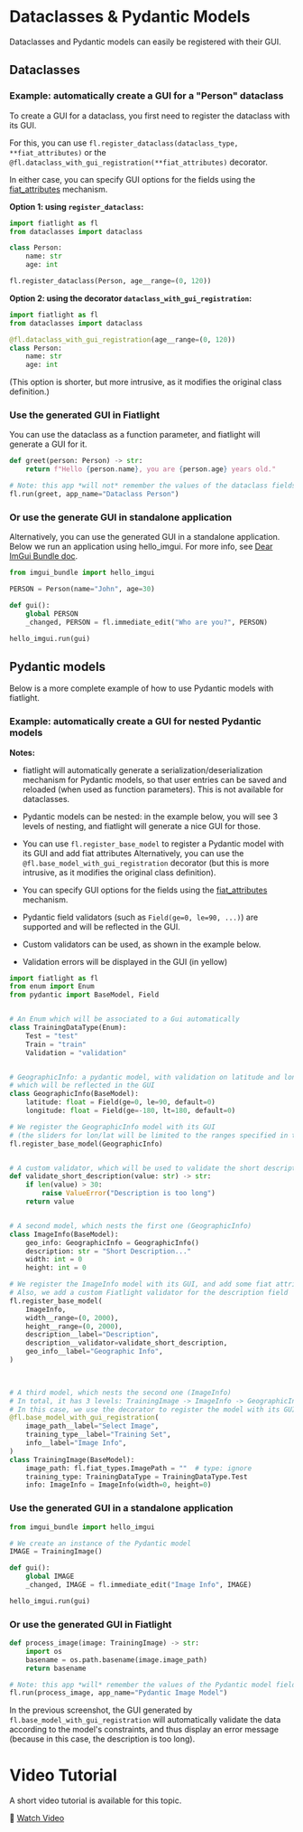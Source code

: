 Dataclasses & Pydantic Models
=============================

Dataclasses and Pydantic models can easily be registered with their GUI.


Dataclasses
-----------

### Example: automatically create a GUI for a "Person" dataclass

To create a GUI for a dataclass, you first need to register the dataclass with its GUI.

For this, you can use `fl.register_dataclass(dataclass_type, **fiat_attributes)` or the `@fl.dataclass_with_gui_registration(**fiat_attributes)` decorator.

In either case, you can specify GUI options for the fields using the [fiat_attributes]((manual_fiat_attributes)) mechanism.

**Option 1: using `register_dataclass`:**
```python
import fiatlight as fl
from dataclasses import dataclass

class Person:
    name: str
    age: int

fl.register_dataclass(Person, age__range=(0, 120))
```

**Option 2: using the decorator `dataclass_with_gui_registration`:**
```python
import fiatlight as fl
from dataclasses import dataclass

@fl.dataclass_with_gui_registration(age__range=(0, 120))
class Person:
    name: str
    age: int
```

(This option is shorter, but more intrusive, as it modifies the original class definition.)

### Use the generated GUI in Fiatlight 

You can use the dataclass as a function parameter, and fiatlight will generate a GUI for it.

```python
def greet(person: Person) -> str:
    return f"Hello {person.name}, you are {person.age} years old."

# Note: this app *will not* remember the values of the dataclass fields between runs
fl.run(greet, app_name="Dataclass Person")
```

### Or use the generate GUI in standalone application

Alternatively, you can use the generated GUI in a standalone application. Below we run an application using hello_imgui. 
For more info, see [Dear ImGui Bundle doc](https://pthom.github.io/imgui_bundle/).


```python
from imgui_bundle import hello_imgui

PERSON = Person(name="John", age=30)

def gui():
    global PERSON
    _changed, PERSON = fl.immediate_edit("Who are you?", PERSON)

hello_imgui.run(gui)
```

Pydantic models
---------------

Below is a more complete example of how to use Pydantic models with fiatlight.

### Example: automatically create a GUI for nested Pydantic models

**Notes:**
* fiatlight will automatically generate a serialization/deserialization mechanism for Pydantic models, so that user entries can be saved and reloaded (when used as function parameters). This is not available for dataclasses.

* Pydantic models can be nested: in the example below, you will see 3 levels of nesting, and fiatlight will generate a nice GUI for those.

* You can use `fl.register_base_model` to register a Pydantic model with its GUI and add fiat attributes Alternatively, you can use the `@fl.base_model_with_gui_registration` decorator (but this is more intrusive, as it modifies the original class definition).

* You can specify GUI options for the fields using the [fiat_attributes]((manual_fiat_attributes)) mechanism.

* Pydantic field validators (such as `Field(ge=0, le=90, ...)`) are supported and will be reflected in the GUI.

* Custom validators can be used, as shown in the example below.

* Validation errors will be displayed in the GUI (in yellow)

```python
import fiatlight as fl
from enum import Enum
from pydantic import BaseModel, Field


# An Enum which will be associated to a Gui automatically
class TrainingDataType(Enum):
    Test = "test"
    Train = "train"
    Validation = "validation"


# GeographicInfo: a pydantic model, with validation on latitude and longitude
# which will be reflected in the GUI
class GeographicInfo(BaseModel):
    latitude: float = Field(ge=0, le=90, default=0)
    longitude: float = Field(ge=-180, lt=180, default=0)

# We register the GeographicInfo model with its GUI
# (the sliders for lon/lat will be limited to the ranges specified in the Fields)
fl.register_base_model(GeographicInfo)


# A custom validator, which will be used to validate the short description
def validate_short_description(value: str) -> str:
    if len(value) > 30:
        raise ValueError("Description is too long")
    return value


# A second model, which nests the first one (GeographicInfo)
class ImageInfo(BaseModel):
    geo_info: GeographicInfo = GeographicInfo()
    description: str = "Short Description..."
    width: int = 0
    height: int = 0

# We register the ImageInfo model with its GUI, and add some fiat attributes
# Also, we add a custom Fiatlight validator for the description field
fl.register_base_model(
    ImageInfo,
    width__range=(0, 2000),
    height__range=(0, 2000),
    description__label="Description",
    description__validator=validate_short_description,
    geo_info__label="Geographic Info",
)
    


# A third model, which nests the second one (ImageInfo)
# In total, it has 3 levels: TrainingImage -> ImageInfo -> GeographicInfo
# In this case, we use the decorator to register the model with its GUI
@fl.base_model_with_gui_registration(
    image_path__label="Select Image",
    training_type__label="Training Set",
    info__label="Image Info",
)
class TrainingImage(BaseModel):
    image_path: fl.fiat_types.ImagePath = ""  # type: ignore
    training_type: TrainingDataType = TrainingDataType.Test
    info: ImageInfo = ImageInfo(width=0, height=0)

```

### Use the generated GUI in a standalone application

```python
from imgui_bundle import hello_imgui

# We create an instance of the Pydantic model
IMAGE = TrainingImage()

def gui():
    global IMAGE
    _changed, IMAGE = fl.immediate_edit("Image Info", IMAGE)

hello_imgui.run(gui)
```

### Or use the generated GUI in Fiatlight

```python
def process_image(image: TrainingImage) -> str:
    import os
    basename = os.path.basename(image.image_path)
    return basename

# Note: this app *will* remember the values of the Pydantic model fields between runs
fl.run(process_image, app_name="Pydantic Image Model")
```

In the previous screenshot, the GUI generated by `fl.base_model_with_gui_registration` 
will automatically validate the data according to the model's constraints, and thus display an error message (because in this case, the description is too long).



Video Tutorial
==============
A short video tutorial is available for this topic.

🔗 [Watch Video](https://share.descript.com/view/CxaFQ5T6iq7)  
